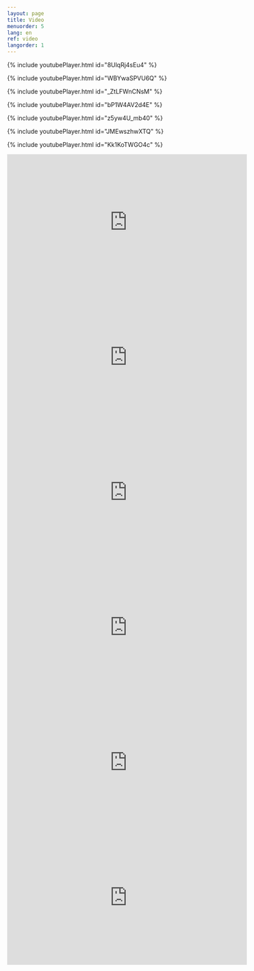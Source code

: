 ```yaml
---
layout: page
title: Video
menuorder: 5
lang: en
ref: video
langorder: 1
---
```



{% include youtubePlayer.html id="8UlqRj4sEu4" %}


{% include youtubePlayer.html id="WBYwaSPVU6Q" %}


{% include youtubePlayer.html id="_ZtLFWnCNsM" %}


{% include youtubePlayer.html id="bP1W4AV2d4E" %}


{% include youtubePlayer.html id="z5yw4U_mb40" %}



{% include youtubePlayer.html id="JMEwszhwXTQ" %}



{% include youtubePlayer.html id="Kk1KoTWGO4c" %}



<iframe width="560" height="315" src="https://www.youtube.com/embed/WBYwaSPVU6Q" frameborder="0" allow="autoplay; encrypted-media" allowfullscreen></iframe>
                                                                                   
<iframe width="560" height="315" src="https://www.youtube.com/embed/_ZtLFWnCNsM" frameborder="0" allow="autoplay; encrypted-media" allowfullscreen></iframe>
                                                                                   
<iframe width="560" height="315" src="https://www.youtube.com/embed/bP1W4AV2d4E" frameborder="0" allow="autoplay; encrypted-media" allowfullscreen></iframe>
                                                                                   
<iframe width="560" height="315" src="https://www.youtube.com/embed/z5yw4U_mb40" frameborder="0" allow="autoplay; encrypted-media" allowfullscreen></iframe>
                                                                                   
<iframe width="560" height="315" src="https://www.youtube.com/embed/JMEwszhwXTQ" frameborder="0" allow="autoplay; encrypted-media" allowfullscreen></iframe>
                                                                                   
<iframe width="560" height="315" src="https://www.youtube.com/embed/Kk1KoTWGO4c" frameborder="0" allow="autoplay; encrypted-media" allowfullscreen></iframe>

